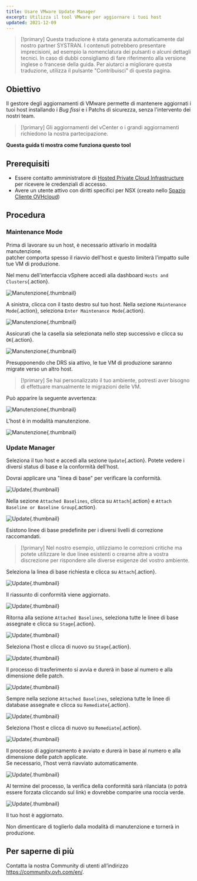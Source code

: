 ```yaml
---
title: Usare VMware Update Manager
excerpt: Utilizza il tool VMware per aggiornare i tuoi host
updated: 2021-12-09
---
```


> [!primary]
> Questa traduzione è stata generata automaticamente dal nostro partner SYSTRAN. I contenuti potrebbero presentare imprecisioni, ad esempio la nomenclatura dei pulsanti o alcuni dettagli tecnici. In caso di dubbi consigliamo di fare riferimento alla versione inglese o francese della guida. Per aiutarci a migliorare questa traduzione, utilizza il pulsante "Contribuisci" di questa pagina.
>

## Obiettivo

Il gestore degli aggiornamenti di VMware permette di mantenere aggiornati i tuoi host installando i *Bug fissi* e i Patchs di sicurezza, senza l'intervento dei nostri team.     

> [!primary]
> Gli aggiornamenti del vCenter o i grandi aggiornamenti richiedono la nostra partecipazione.

**Questa guida ti mostra come funziona questo tool**

## Prerequisiti

- Essere contatto amministratore di [Hosted Private Cloud Infrastructure](https://www.ovhcloud.com/it/enterprise/products/hosted-private-cloud/) per ricevere le credenziali di accesso.
- Avere un utente attivo con diritti specifici per NSX (creato nello [Spazio Cliente OVHcloud](https://www.ovh.com/auth/?action=gotomanager&from=https://www.ovh.it/&ovhSubsidiary=it))

## Procedura

### Maintenance Mode

Prima di lavorare su un host, è necessario attivarlo in modalità manutenzione.    
patcher comporta spesso il riavvio dell'host e questo limiterà l'impatto sulle tue VM di produzione. 

Nel menu dell'interfaccia vSphere accedi alla dashboard `Hosts and Clusters`{.action}.

![Manutenzione](en01menu.png){.thumbnail}

A sinistra, clicca con il tasto destro sul tuo host. Nella sezione `Maintenance Mode`{.action}, seleziona `Enter Maintenance Mode`{.action}.

![Manutenzione](en02maintenance.png){.thumbnail}

Assicurati che la casella sia selezionata nello step successivo e clicca su `OK`{.action}.

![Manutenzione](en03enter.png){.thumbnail}

Presupponendo che DRS sia attivo, le tue VM di produzione saranno migrate verso un altro host.

> [!primary]
> Se hai personalizzato il tuo ambiente, potresti aver bisogno di effettuare manualmente le migrazioni delle VM.
>

Può apparire la seguente avvertenza:     

![Manutenzione](en04warning.png){.thumbnail}

L'host è in modalità manutenzione.

![Manutenzione](en05maintenanced.png){.thumbnail}

### Update Manager

Seleziona il tuo host e accedi alla sezione `Update`{.action}.
Potete vedere i diversi status di base e la conformità dell'host.     

Dovrai applicare una "linea di base" per verificare la conformità.

![Update](en06summary.png){.thumbnail}

Nella sezione `Attached Baselines`, clicca su `Attach`{.action} e `Attach Baseline or Baseline Group`{.action}.

![Update](en07attach.png){.thumbnail}

Esistono linee di base predefinite per i diversi livelli di correzione raccomandati.

> [!primary]
> Nel nostro esempio, utilizziamo le correzioni critiche ma potete utilizzare le due linee esistenti o crearne altre a vostra discrezione per rispondere alle diverse esigenze del vostro ambiente.
>

Seleziona la linea di base richiesta e clicca su `Attach`{.action}.

![Update](en08define.png){.thumbnail}

Il riassunto di conformità viene aggiornato.     

![Update](en09noncompliant.png){.thumbnail}

Ritorna alla sezione `Attached Baselines`, seleziona tutte le linee di base assegnate e clicca su `Stage`{.action}.

![Update](en10bisstage.png){.thumbnail}

Seleziona l'host e clicca di nuovo su `Stage`{.action}.

![Update](en10terstagea.png){.thumbnail}

Il processo di trasferimento si avvia e durerà in base al numero e alla dimensione delle patch.

![Update](en10terstage.png){.thumbnail}

Sempre nella sezione `Attached Baselines`, seleziona tutte le linee di database assegnate e clicca su `Remediate`{.action}.

![Update](en10remediate.png){.thumbnail}

Seleziona l'host e clicca di nuovo su `Remediate`{.action}.

![Update](en11remediate.png){.thumbnail}

Il processo di aggiornamento è avviato e durerà in base al numero e alla dimensione delle patch applicate.<br>
Se necessario, l'host verrà riavviato automaticamente.

![Update](en12remediating.png){.thumbnail}

Al termine del processo, la verifica della conformità sarà rilanciata (o potrà essere forzata cliccando sul link) e dovrebbe comparire una roccia verde.

![Update](en13compliant.png){.thumbnail}

Il tuo host è aggiornato.    

Non dimenticare di toglierlo dalla modalità di manutenzione e tornerà in produzione.

## Per saperne di più

Contatta la nostra Community di utenti all’indirizzo <https://community.ovh.com/en/>.
